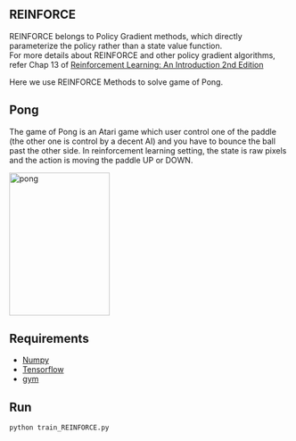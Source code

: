 
## REINFORCE
REINFORCE belongs to Policy Gradient methods, which directly parameterize the policy rather than a state value function.  
For more details about REINFORCE and other policy gradient algorithms, refer Chap 13 of  [Reinforcement Learning: An Introduction 2nd Edition](http://webdocs.cs.ualberta.ca/~sutton/book/the-book.html)  

Here we use REINFORCE Methods to solve game of Pong.  

## Pong  
The game of Pong is an Atari game which user control one of the paddle (the other one is control by a decent AI) and you have to bounce the ball past the other side. In reinforcement learning setting, the state is raw pixels and the action is moving the paddle UP or DOWN.  

<img src="https://github.com/borgwang/reinforce_py/raw/master/images/pong.png" width = "180" height = "256" alt="pong" align=center />   


## Requirements  
* [Numpy](http://www.numpy.org/)   
* [Tensorflow](http://www.tensorflow.org)  
* [gym](https://gym.openai.com)  

## Run  
    python train_REINFORCE.py
